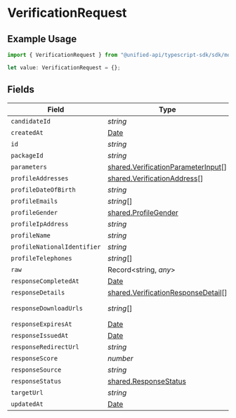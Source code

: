 # VerificationRequest

## Example Usage

```typescript
import { VerificationRequest } from "@unified-api/typescript-sdk/sdk/models/shared";

let value: VerificationRequest = {};
```

## Fields

| Field                                                                                           | Type                                                                                            | Required                                                                                        | Description                                                                                     |
| ----------------------------------------------------------------------------------------------- | ----------------------------------------------------------------------------------------------- | ----------------------------------------------------------------------------------------------- | ----------------------------------------------------------------------------------------------- |
| `candidateId`                                                                                   | *string*                                                                                        | :heavy_minus_sign:                                                                              | N/A                                                                                             |
| `createdAt`                                                                                     | [Date](https://developer.mozilla.org/en-US/docs/Web/JavaScript/Reference/Global_Objects/Date)   | :heavy_minus_sign:                                                                              | N/A                                                                                             |
| `id`                                                                                            | *string*                                                                                        | :heavy_minus_sign:                                                                              | N/A                                                                                             |
| `packageId`                                                                                     | *string*                                                                                        | :heavy_minus_sign:                                                                              | N/A                                                                                             |
| `parameters`                                                                                    | [shared.VerificationParameterInput](../../../sdk/models/shared/verificationparameterinput.md)[] | :heavy_minus_sign:                                                                              | N/A                                                                                             |
| `profileAddresses`                                                                              | [shared.VerificationAddress](../../../sdk/models/shared/verificationaddress.md)[]               | :heavy_minus_sign:                                                                              | N/A                                                                                             |
| `profileDateOfBirth`                                                                            | *string*                                                                                        | :heavy_minus_sign:                                                                              | N/A                                                                                             |
| `profileEmails`                                                                                 | *string*[]                                                                                      | :heavy_minus_sign:                                                                              | N/A                                                                                             |
| `profileGender`                                                                                 | [shared.ProfileGender](../../../sdk/models/shared/profilegender.md)                             | :heavy_minus_sign:                                                                              | N/A                                                                                             |
| `profileIpAddress`                                                                              | *string*                                                                                        | :heavy_minus_sign:                                                                              | N/A                                                                                             |
| `profileName`                                                                                   | *string*                                                                                        | :heavy_minus_sign:                                                                              | N/A                                                                                             |
| `profileNationalIdentifier`                                                                     | *string*                                                                                        | :heavy_minus_sign:                                                                              | N/A                                                                                             |
| `profileTelephones`                                                                             | *string*[]                                                                                      | :heavy_minus_sign:                                                                              | N/A                                                                                             |
| `raw`                                                                                           | Record<string, *any*>                                                                           | :heavy_minus_sign:                                                                              | N/A                                                                                             |
| `responseCompletedAt`                                                                           | [Date](https://developer.mozilla.org/en-US/docs/Web/JavaScript/Reference/Global_Objects/Date)   | :heavy_minus_sign:                                                                              | N/A                                                                                             |
| `responseDetails`                                                                               | [shared.VerificationResponseDetail](../../../sdk/models/shared/verificationresponsedetail.md)[] | :heavy_minus_sign:                                                                              | N/A                                                                                             |
| `responseDownloadUrls`                                                                          | *string*[]                                                                                      | :heavy_minus_sign:                                                                              | report download                                                                                 |
| `responseExpiresAt`                                                                             | [Date](https://developer.mozilla.org/en-US/docs/Web/JavaScript/Reference/Global_Objects/Date)   | :heavy_minus_sign:                                                                              | N/A                                                                                             |
| `responseIssuedAt`                                                                              | [Date](https://developer.mozilla.org/en-US/docs/Web/JavaScript/Reference/Global_Objects/Date)   | :heavy_minus_sign:                                                                              | N/A                                                                                             |
| `responseRedirectUrl`                                                                           | *string*                                                                                        | :heavy_minus_sign:                                                                              | N/A                                                                                             |
| `responseScore`                                                                                 | *number*                                                                                        | :heavy_minus_sign:                                                                              | N/A                                                                                             |
| `responseSource`                                                                                | *string*                                                                                        | :heavy_minus_sign:                                                                              | N/A                                                                                             |
| `responseStatus`                                                                                | [shared.ResponseStatus](../../../sdk/models/shared/responsestatus.md)                           | :heavy_minus_sign:                                                                              | N/A                                                                                             |
| `targetUrl`                                                                                     | *string*                                                                                        | :heavy_minus_sign:                                                                              | N/A                                                                                             |
| `updatedAt`                                                                                     | [Date](https://developer.mozilla.org/en-US/docs/Web/JavaScript/Reference/Global_Objects/Date)   | :heavy_minus_sign:                                                                              | N/A                                                                                             |